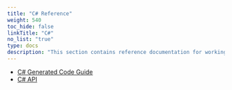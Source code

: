 ```yaml
---
title: "C# Reference"
weight: 540
toc_hide: false
linkTitle: "C#"
no_list: "true"
type: docs
description: "This section contains reference documentation for working with protocol buffer classes in C#"
---
```

    

*   [C# Generated Code Guide](/reference/csharp/csharp-generated)
*   [C# API](/reference/csharp/api-docs/)
